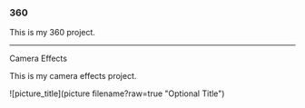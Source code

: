 ### 360

<script src="//360.vizor.io/scripts/embed.js" data-vizorurl="https://360.vizor.io/embed/v/9xkjz" ></script>

This is my 360 project.

***

Camera Effects

This is my camera effects project.

![picture_title](picture filename?raw=true "Optional Title")
